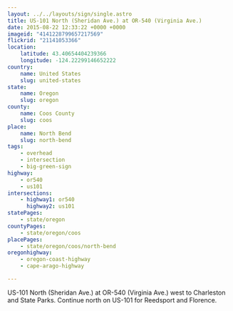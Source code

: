 ```yaml
---
layout: ../../layouts/sign/single.astro
title: US-101 North (Sheridan Ave.) at OR-540 (Virginia Ave.)
date: 2015-08-22 12:33:22 +0000 +0000
imageid: "4141228799657217569"
flickrid: "21141053366"
location:
    latitude: 43.40654404239366
    longitude: -124.22299146652222
country:
    name: United States
    slug: united-states
state:
    name: Oregon
    slug: oregon
county:
    name: Coos County
    slug: coos
place:
    name: North Bend
    slug: north-bend
tags:
    - overhead
    - intersection
    - big-green-sign
highway:
    - or540
    - us101
intersections:
    - highway1: or540
      highway2: us101
statePages:
    - state/oregon
countyPages:
    - state/oregon/coos
placePages:
    - state/oregon/coos/north-bend
oregonhighway:
    - oregon-coast-highway
    - cape-arago-highway

---
```

US-101 North (Sheridan Ave.) at OR-540 (Virginia Ave.) west to Charleston and State Parks.  Continue north on US-101 for Reedsport and Florence.
